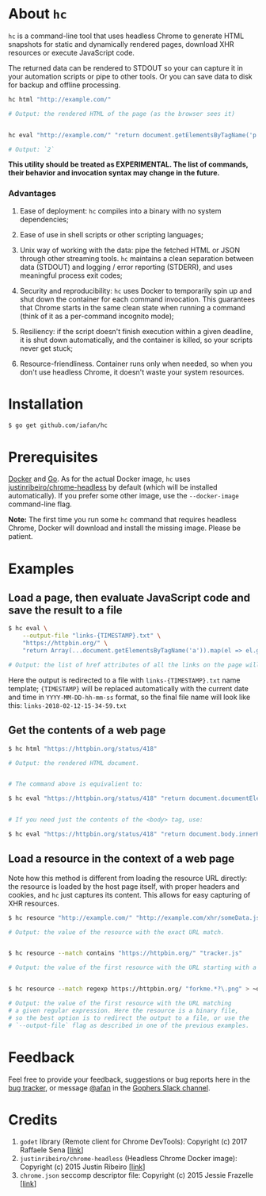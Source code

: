 # About `hc`

`hc` is a command-line tool that uses headless Chrome to generate
HTML snapshots for static and dynamically rendered pages, download
XHR resources or execute JavaScript code.

The returned data can be rendered to STDOUT so your can capture it
in your automation scripts or pipe to other tools. Or you can save
data to disk for backup and offline processing.

```sh
hc html "http://example.com/"

# Output: the rendered HTML of the page (as the browser sees it)


hc eval "http://example.com/" "return document.getElementsByTagName('p').length"

# Output: `2`
```

**This utility should be treated as EXPERIMENTAL.
The list of commands, their behavior and invocation syntax may change in the future.**

### Advantages

1. Ease of deployment: `hc` compiles into a binary with no system dependencies;

2. Ease of use in shell scripts or other scripting languages;

3. Unix way of working with the data: pipe the fetched HTML or JSON
   through other streaming tools. `hc` maintains a clean separation
   between data (STDOUT) and logging / error reporting (STDERR),
   and uses meaningful process exit codes;

4. Security and reproducibility: `hc` uses Docker to temporarily spin up and
   shut down the container for each command invocation. This guarantees that
   Chrome starts in the same clean state when running a command (think of it
   as a per-command incognito mode);

5. Resiliency: if the script doesn't finish execution within a given deadline,
   it is shut down automatically, and the container is killed, so your scripts
   never get stuck;

6. Resource-friendliness. Container runs only when needed, so when you
   don't use headless Chrome, it doesn't waste your system resources.

# Installation

```sh
$ go get github.com/iafan/hc
```

# Prerequisites

[Docker](https://www.docker.com/community-edition) and [Go](https://golang.org/dl/).
As for the actual Docker image, `hc` uses [justinribeiro/chrome-headless](https://hub.docker.com/r/justinribeiro/chrome-headless/) by default
(which will be installed automatically). If you prefer some other image,
use the `--docker-image` command-line flag.

**Note:** The first time you run some `hc` command that requires headless Chrome,
Docker will download and install the missing image. Please be patient.

# Examples

## Load a page, then evaluate JavaScript code and save the result to a file

```sh
$ hc eval \
    --output-file "links-{TIMESTAMP}.txt" \
    "https://httpbin.org/" \
    "return Array(...document.getElementsByTagName('a')).map(el => el.getAttribute('href')).join('\n')"

# Output: the list of href attributes of all the links on the page will be saved to a file.
```

Here the output is redirected to a file with `links-{TIMESTAMP}.txt` name template;
`{TIMESTAMP}` will be replaced automatically with the current date and time
in `YYYY-MM-DD-hh-mm-ss` format, so the final file name will look like this:
`links-2018-02-12-15-34-59.txt`

## Get the contents of a web page

```sh
$ hc html "https://httpbin.org/status/418"

# Output: the rendered HTML document.


# The command above is equivalient to:

$ hc eval "https://httpbin.org/status/418" "return document.documentElement.outerHTML"


# If you need just the contents of the <body> tag, use:

$ hc eval "https://httpbin.org/status/418" "return document.body.innerHTML"
```

## Load a resource in the context of a web page

Note how this method is different from loading the resource URL directly:
the resource is loaded by the host page itself, with proper headers and
cookies, and `hc` just captures its content. This allows for easy capturing
of XHR resources.

```sh
$ hc resource "http://example.com/" "http://example.com/xhr/someData.js"

# Output: the value of the resource with the exact URL match.


$ hc resource --match contains "https://httpbin.org/" "tracker.js"

# Output: the value of the first resource with the URL starting with a given prefix.


$ hc resource --match regexp https://httpbin.org/ "forkme.*?\.png" > ~out.png

# Output: the value of the first resource with the URL matching
# a given regular expression. Here the resource is a binary file,
# so the best option is to redirect the output to a file, or use the
# `--output-file` flag as described in one of the previous examples.
```

# Feedback

Feel free to provide your feedback, suggestions or bug reports here in the <a href="https://github.com/iafan/hc/issues">bug tracker</a>, or message [@afan](https://gophers.slack.com/messages/@afan/) in the [Gophers Slack channel](https://gophersinvite.herokuapp.com/).

# Credits

1. `godet` library (Remote client for Chrome DevTools): Copyright (c) 2017 Raffaele Sena [[link](https://github.com/raff/godet)]
2. `justinribeiro/chrome-headless` (Headless Chrome Docker image): Copyright (c) 2015 Justin Ribeiro [[link](https://hub.docker.com/r/justinribeiro/chrome-headless/)]
3. `chrome.json` seccomp descriptor file: Copyright (c) 2015 Jessie Frazelle
   [[link](https://github.com/jessfraz/dotfiles/blob/master/etc/docker/seccomp/chrome.json)]
